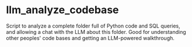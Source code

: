# llm_analyze_codebase
Script to analyze a complete folder full of Python code and SQL queries, and allowing a chat with the LLM about this folder. Good for understanding other peoples' code bases and getting an LLM-powered walkthrough.
